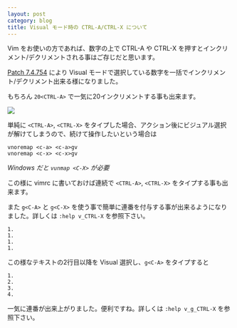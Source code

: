 ```yaml
---
layout: post
category: blog
title: Visual モード時の CTRL-A/CTRL-X について
---
```


Vim をお使いの方であれば、数字の上で CTRL-A や CTRL-X を押すとインクリメント/デクリメントされる事はご存じだと思います。

[Patch 7.4.754](https://groups.google.com/forum/#!topic/vim_dev/5u4nnnUbA70) により Visual モードで選択している数字を一括でインクリメント/デクリメント出来る様になりました。

もちろん `20<CTRL-A>` で一気に20インクリメントする事も出来ます。

![](http://vim-jp.org/assets/images/visual-ctrl-a-ctrl-x.gif)

単純に `<CTRL-A>`, `<CTRL-X>` をタイプした場合、アクション後にビジュアル選択が解けてしまうので、続けて操作したいという場合は

```vim
vnoremap <c-a> <c-a>gv
vnoremap <c-x> <c-x>gv
```
*Windows だと `vunmap <C-X>` が必要*

この様に vimrc に書いておけば連続で `<CTRL-A>`, `<CTRL-X>` をタイプする事も出来ます。

また `g<C-A>` と `g<C-X>` を使う事で簡単に連番を付与する事が出来るようになりました。詳しくは `:help v_CTRL-X` を参照下さい。

```
1.
1.
1.
1.
```

この様なテキストの2行目以降を Visual 選択し、`g<C-A>` をタイプすると

```
1.
2.
3.
4.
```

一気に連番が出来上がりました。便利ですね。詳しくは `:help v_g_CTRL-X` を参照下さい。
